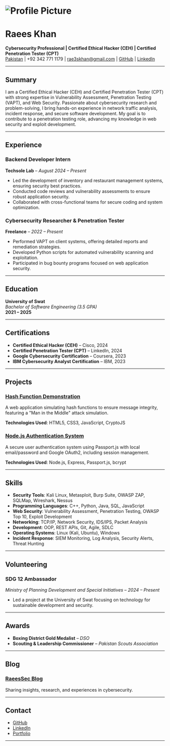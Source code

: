 # ![Profile Picture](https://avatars.githubusercontent.com/u/111026867?v=4)

# Raees Khan

**Cybersecurity Professional | Certified Ethical Hacker (CEH) | Certified Penetration Tester (CPT)**  
[Pakistan](https://raeessec.github.io) | +92 342 771 1179 | [rae3skhan@gmail.com](mailto:rae3skhan@gmail.com) | [GitHub](https://github.com/rae3skhan) | [LinkedIn](https://linkedin.com/in/engr-raeeskhan)

---

## Summary

I am a Certified Ethical Hacker (CEH) and Certified Penetration Tester (CPT) with strong expertise in Vulnerability Assessment, Penetration Testing (VAPT), and Web Security. Passionate about cybersecurity research and problem-solving, I bring hands-on experience in network traffic analysis, incident response, and secure software development. My goal is to contribute to a penetration testing role, advancing my knowledge in web security and exploit development.

---

## Experience

### **Backend Developer Intern**  
**Techsole Lab** – _August 2024 – Present_  
- Led the development of inventory and restaurant management systems, ensuring security best practices.
- Conducted code reviews and vulnerability assessments to ensure robust application security.
- Collaborated with cross-functional teams for secure coding and system optimization.

### **Cybersecurity Researcher & Penetration Tester**  
**Freelance** – _2022 – Present_  
- Performed VAPT on client systems, offering detailed reports and remediation strategies.
- Developed Python scripts for automated vulnerability scanning and exploitation.
- Participated in bug bounty programs focused on web application security.

---

## Education

**University of Swat**  
_Bachelor of Software Engineering (3.5 GPA)_  
**2021 – 2025**

---

## Certifications

- **Certified Ethical Hacker (CEH)** – Cisco, 2024
- **Certified Penetration Tester (CPT)** – LinkedIn, 2024
- **Google Cybersecurity Certification** – Coursera, 2023
- **IBM Cybersecurity Analyst Certification** – IBM, 2023

---

## Projects

### **[Hash Function Demonstration](https://github.com/rae3skhan/Hash-Function)**  
A web application simulating hash functions to ensure message integrity, featuring a "Man in the Middle" attack simulation.

**Technologies Used**: HTML5, CSS3, JavaScript, CryptoJS

### **[Node.js Authentication System](https://github.com/rae3skhan/Authentication_system)**  
A secure user authentication system using Passport.js with local email/password and Google OAuth2, including session management.

**Technologies Used**: Node.js, Express, Passport.js, bcrypt

---

## Skills

- **Security Tools**: Kali Linux, Metasploit, Burp Suite, OWASP ZAP, SQLMap, Wireshark, Nessus
- **Programming Languages**: C++, Python, Java, SQL, JavaScript
- **Web Security**: Vulnerability Assessment, Penetration Testing, OWASP Top 10, Exploit Development
- **Networking**: TCP/IP, Network Security, IDS/IPS, Packet Analysis
- **Development**: OOP, REST APIs, Git, Agile, SDLC
- **Operating Systems**: Linux (Kali, Ubuntu), Windows
- **Incident Response**: SIEM Monitoring, Log Analysis, Security Alerts, Threat Hunting

---

## Volunteering

### **SDG 12 Ambassador**  
_Ministry of Planning Development and Special Initiatives_ – _2024 – Present_  
- Led a project at the University of Swat focusing on technology for sustainable development and security.

---

## Awards

- **Boxing District Gold Medalist** – _DSO_
- **Scouting & Leadership Commissioner** – _Pakistan Scouts Association_

---

## Blog

### **[RaeesSec Blog](https://raeessec.github.io)**  
Sharing insights, research, and experiences in cybersecurity.

---

## Contact

- [GitHub](https://github.com/rae3skhan)
- [LinkedIn](https://linkedin.com/in/engr-raeeskhan)
- [Portfolio](https://raeessec.github.io)

---
